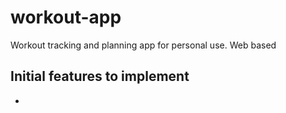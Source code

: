 # workout-app
Workout tracking and planning app for personal use. Web based
## Initial features to implement
- 

